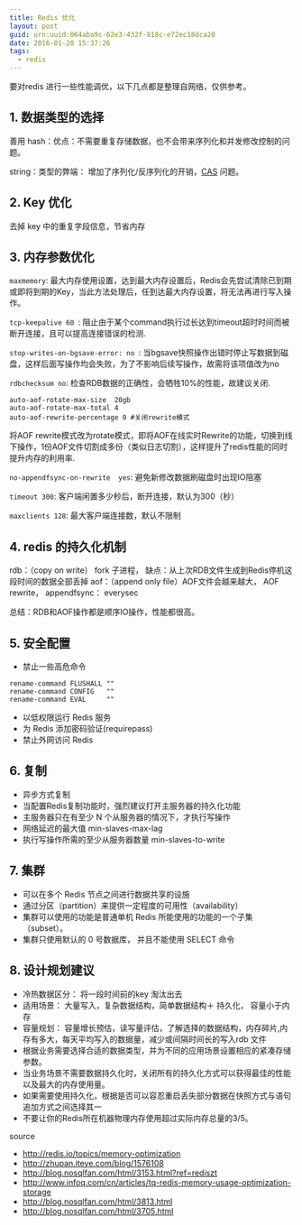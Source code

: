 ```yaml
---
title: Redis 优化
layout: post
guid: urn:uuid:064aba9c-62e3-432f-818c-e72ec18dca20
date: 2016-01-28 15:37:26
tags:
  - redis
---
```


要对redis 进行一些性能调优，以下几点都是整理自网络，仅供参考。


## 1. 数据类型的选择

善用 hash：优点：不需要重复存储数据，也不会带来序列化和并发修改控制的问题。

string：类型的弊端： 增加了序列化/反序列化的开销，[CAS](https://zh.wikipedia.org/wiki/%E6%AF%94%E8%BE%83%E5%B9%B6%E4%BA%A4%E6%8D%A2) 问题。


## 2. Key 优化

去掉 key 中的重复字段信息，节省内存


## 3. 内存参数优化

`maxmemory`: 最大内存使用设置，达到最大内存设置后，Redis会先尝试清除已到期或即将到期的Key，当此方法处理后，任到达最大内存设置，将无法再进行写入操作。

`tcp-keepalive 60 `: 阻止由于某个command执行过长达到timeout超时时间而被断开连接，且可以提高连接错误的检测.


`stop-writes-on-bgsave-error: no `: 当bgsave快照操作出错时停止写数据到磁盘，这样后面写操作均会失败，为了不影响后续写操作，故需将该项值改为no


`rdbchecksum no`: 检查RDB数据的正确性，会牺牲10%的性能，故建议关闭.

```
auto-aof-rotate-max-size  20gb
auto-aof-rotate-max-total 4
auto-aof-rewrite-percentage 0 #关闭rewrite模式
```

将AOF rewrite模式改为rotate模式，即将AOF在线实时Rewrite的功能，切换到线下操作，1份AOF文件切割成多份（类似日志切割），这样提升了redis性能的同时提升内存的利用率.

`no-appendfsync-on-rewrite  yes`: 避免新修改数据刷磁盘时出现IO阻塞


`timeout 300`: 客户端闲置多少秒后，断开连接，默认为300（秒）

`maxclients 128`:  最大客户端连接数，默认不限制

## 4. redis 的持久化机制

rdb：（copy on write） fork 子进程， 缺点：从上次RDB文件生成到Redis停机这段时间的数据全部丢掉
aof：（append only file）AOF文件会越来越大， AOF rewrite， appendfsync： everysec

总结：RDB和AOF操作都是顺序IO操作，性能都很高。


## 5. 安全配置
* 禁止一些高危命令

```
rename-command FLUSHALL ""
rename-command CONFIG   ""
rename-command EVAL     ""
```

* 以低权限运行 Redis 服务
* 为 Redis 添加密码验证(requirepass)
* 禁止外网访问 Redis

## 6. 复制
* 异步方式复制
* 当配置Redis复制功能时，强烈建议打开主服务器的持久化功能
* 主服务器只在有至少 N 个从服务器的情况下，才执行写操作
* 网络延迟的最大值 min-slaves-max-lag
* 执行写操作所需的至少从服务器数量 min-slaves-to-write

## 7. 集群

* 可以在多个 Redis 节点之间进行数据共享的设施
* 通过分区（partition）来提供一定程度的可用性（availability）
* 集群可以使用的功能是普通单机 Redis 所能使用的功能的一个子集（subset）。
* 集群只使用默认的 0 号数据库， 并且不能使用 SELECT 命令

## 8. 设计规划建议
* 冷热数据区分： 将一段时间前的key 淘汰出去
* 适用场景： 大量写入，复杂数据结构，简单数据结构＋ 持久化， 容量小于内存
* 容量规划： 容量增长预估，读写量评估，了解选择的数据结构，内存碎片,内存有多大，每天平均写入的数据量，减少或间隔时间长的写入rdb 文件
* 根据业务需要选择合适的数据类型，并为不同的应用场景设置相应的紧凑存储参数。
* 当业务场景不需要数据持久化时，关闭所有的持久化方式可以获得最佳的性能以及最大的内存使用量。
* 如果需要使用持久化，根据是否可以容忍重启丢失部分数据在快照方式与语句追加方式之间选择其一
* 不要让你的Redis所在机器物理内存使用超过实际内存总量的3/5。

source

* http://redis.io/topics/memory-optimization
* http://zhupan.iteye.com/blog/1576108
* http://blog.nosqlfan.com/html/3153.html?ref=rediszt
* http://www.infoq.com/cn/articles/tq-redis-memory-usage-optimization-storage
* http://blog.nosqlfan.com/html/3813.html
* http://blog.nosqlfan.com/html/3705.html